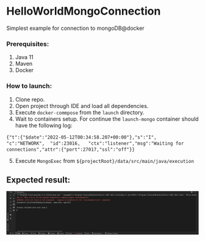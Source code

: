 # HelloWorldMongoConnection
Simplest example for connection to mongoDB@docker


### Prerequisites:
 1) Java 11
 2) Maven
 3) Docker

### How to launch:
1) Clone repo.
2) Open project through IDE and load all dependencies.
3) Execute `docker-commpose` from the `launch` directory.
4) Wait to containers setup. For continue the `launch-mongo` container should
have the following log:
```aidl
{"t":{"$date":"2022-05-12T00:34:58.207+00:00"},"s":"I",  "c":"NETWORK",  "id":23016,   "ctx":"listener","msg":"Waiting for connections","attr":{"port":27017,"ssl":"off"}}
```
5) Execute `MongoExec` from `${projectRoot}/data/src/main/java/execution`


## Expected result:

![exec1](/docs/readme%20media/1.jpg)
